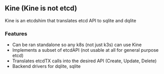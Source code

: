 ## Kine (Kine is not etcd)

Kine is an etcdshim that translates etcd API to sqlite and dqlite

### Features
- Can be ran standalone so any k8s (not just k3s) can use Kine
- Implements a subset of etcdAPI (not usable at all for general purpose etcd)
- Translates etcdTX calls into the desired API (Create, Update, Delete)
- Backend drivers for dqlite, sqlite
